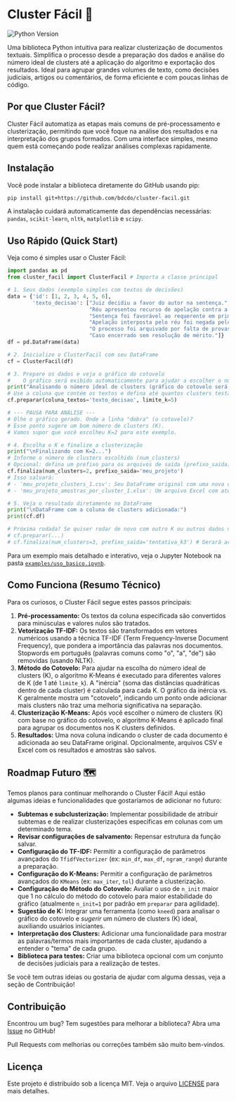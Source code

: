 # Cluster Fácil 🚀

![Python Version](https://img.shields.io/badge/python-3.8+-blue.svg)

Uma biblioteca Python intuitiva para realizar clusterização de documentos textuais. Simplifica o processo desde a preparação dos dados e análise do número ideal de clusters até a aplicação do algoritmo e exportação dos resultados. Ideal para agrupar grandes volumes de texto, como decisões judiciais, artigos ou comentários, de forma eficiente e com poucas linhas de código.

## Por que Cluster Fácil?

Cluster Fácil automatiza as etapas mais comuns de pré-processamento e clusterização, permitindo que você foque na análise dos resultados e na interpretação dos grupos formados. Com uma interface simples, mesmo quem está começando pode realizar análises complexas rapidamente.

## Instalação

Você pode instalar a biblioteca diretamente do GitHub usando pip:

```bash
pip install git+https://github.com/bdcdo/cluster-facil.git
```

A instalação cuidará automaticamente das dependências necessárias: `pandas`, `scikit-learn`, `nltk`, `matplotlib` e `scipy`.

## Uso Rápido (Quick Start)

Veja como é simples usar o Cluster Fácil:

```python
import pandas as pd
from cluster_facil import ClusterFacil # Importa a classe principal

# 1. Seus dados (exemplo simples com textos de decisões)
data = {'id': [1, 2, 3, 4, 5, 6],
        'texto_decisao': ["Juiz decidiu a favor do autor na sentença.",
                          "Réu apresentou recurso de apelação contra a decisão.",
                          "Sentença foi favorável ao requerente em primeira instância.",
                          "Apelação interposta pelo réu foi negada pelo tribunal.",
                          "O processo foi arquivado por falta de provas.",
                          "Caso encerrado sem resolução de mérito."]}
df = pd.DataFrame(data)

# 2. Inicialize o ClusterFacil com seu DataFrame
cf = ClusterFacil(df)

# 3. Prepare os dados e veja o gráfico do cotovelo
#    O gráfico será exibido automaticamente para ajudar a escolher o número de clusters (K)
print("Analisando o número ideal de clusters (gráfico do cotovelo será exibido)...")
# Use a coluna que contém os textos e defina até quantos clusters testar (limite_k)
cf.preparar(coluna_textos='texto_decisao', limite_k=5)

# --- PAUSA PARA ANÁLISE ---
# Olhe o gráfico gerado. Onde a linha "dobra" (o cotovelo)?
# Esse ponto sugere um bom número de clusters (K).
# Vamos supor que você escolheu K=2 para este exemplo.

# 4. Escolha o K e finalize a clusterização
print("\nFinalizando com K=2...")
# Informe o número de clusters escolhido (num_clusters)
# Opcional: defina um prefixo para os arquivos de saída (prefixo_saida)
cf.finaliza(num_clusters=2, prefixo_saida='meu_projeto')
# Isso salvará:
# - 'meu_projeto_clusters_1.csv': Seu DataFrame original com uma nova coluna 'cluster_1'
# - 'meu_projeto_amostras_por_cluster_1.xlsx': Um arquivo Excel com até 10 amostras de cada cluster

# 5. Veja o resultado diretamente no DataFrame
print("\nDataFrame com a coluna de clusters adicionada:")
print(cf.df)

# Próxima rodada? Se quiser rodar de novo com outro K ou outros dados no mesmo objeto:
# cf.preparar(...)
# cf.finaliza(num_clusters=3, prefixo_saida='tentativa_k3') # Gerará arquivos com _2 no final
```

Para um exemplo mais detalhado e interativo, veja o Jupyter Notebook na pasta [`examples/uso_basico.ipynb`](examples/uso_basico.ipynb).

## Como Funciona (Resumo Técnico)

Para os curiosos, o Cluster Fácil segue estes passos principais:

1.  **Pré-processamento:** Os textos da coluna especificada são convertidos para minúsculas e valores nulos são tratados.
2.  **Vetorização TF-IDF:** Os textos são transformados em vetores numéricos usando a técnica TF-IDF (Term Frequency-Inverse Document Frequency), que pondera a importância das palavras nos documentos. Stopwords em português (palavras comuns como "o", "a", "de") são removidas (usando NLTK).
3.  **Método do Cotovelo:** Para ajudar na escolha do número ideal de clusters (K), o algoritmo K-Means é executado para diferentes valores de K (de 1 até `limite_k`). A "inércia" (soma das distâncias quadráticas dentro de cada cluster) é calculada para cada K. O gráfico da inércia vs. K geralmente mostra um "cotovelo", indicando um ponto onde adicionar mais clusters não traz uma melhoria significativa na separação.
4.  **Clusterização K-Means:** Após você escolher o número de clusters (K) com base no gráfico do cotovelo, o algoritmo K-Means é aplicado final para agrupar os documentos nos K clusters definidos.
5.  **Resultados:** Uma nova coluna indicando o cluster de cada documento é adicionada ao seu DataFrame original. Opcionalmente, arquivos CSV e Excel com os resultados e amostras são salvos.

## Roadmap Futuro 🗺️

Temos planos para continuar melhorando o Cluster Fácil! Aqui estão algumas ideias e funcionalidades que gostaríamos de adicionar no futuro:

*   **Subtemas e subclusterização:** Implementar possibilidade de atribuir subtemas e de realizar clusterizações específicas em colunas com um determinado tema.
*   **Revisar configurações de salvamento:** Repensar estrutura da função salvar.
*   **Configuração do TF-IDF:** Permitir a configuração de parâmetros avançados do `TfidfVectorizer` (ex: `min_df`, `max_df`, `ngram_range`) durante a preparação.
*   **Configuração do K-Means:** Permitir a configuração de parâmetros avançados do `KMeans` (ex: `max_iter`, `tol`) durante a clusterização.
*   **Configuração do Método do Cotovelo:** Avaliar o uso de `n_init` maior que 1 no cálculo do método do cotovelo para maior estabilidade do gráfico (atualmente `n_init=1` por padrão em `preparar` para agilidade).
*   **Sugestão de K:** Integrar uma ferramenta (como `kneed`) para analisar o gráfico do cotovelo e *sugerir* um número de clusters (K) ideal, auxiliando usuários iniciantes.
*   **Interpretação dos Clusters:** Adicionar uma funcionalidade para mostrar as palavras/termos mais importantes de cada cluster, ajudando a entender o "tema" de cada grupo.
*   **Biblioteca para testes:** Criar uma biblioteca opcional com um conjunto de decisões judiciais para a realização de testes.

Se você tem outras ideias ou gostaria de ajudar com alguma dessas, veja a seção de Contribuição!

## Contribuição

Encontrou um bug? Tem sugestões para melhorar a biblioteca? Abra uma [Issue](https://github.com/bdcdo/cluster-facil/issues) no GitHub!

Pull Requests com melhorias ou correções também são muito bem-vindos.

## Licença

Este projeto é distribuído sob a licença MIT. Veja o arquivo [LICENSE](LICENSE) para mais detalhes.
